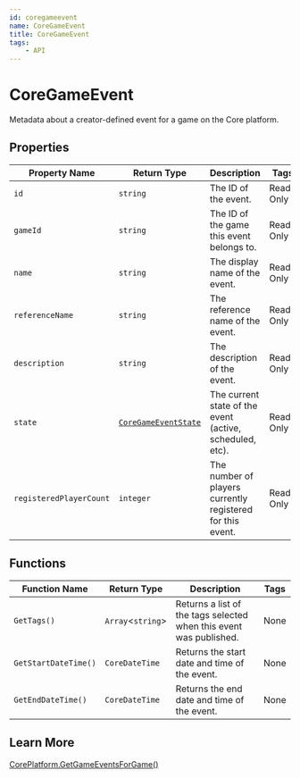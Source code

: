 ```yaml
---
id: coregameevent
name: CoreGameEvent
title: CoreGameEvent
tags:
    - API
---
```


# CoreGameEvent

Metadata about a creator-defined event for a game on the Core platform.

## Properties

| Property Name | Return Type | Description | Tags |
| -------- | ----------- | ----------- | ---- |
| `id` | `string` | The ID of the event. | Read-Only |
| `gameId` | `string` | The ID of the game this event belongs to. | Read-Only |
| `name` | `string` | The display name of the event. | Read-Only |
| `referenceName` | `string` | The reference name of the event. | Read-Only |
| `description` | `string` | The description of the event. | Read-Only |
| `state` | [`CoreGameEventState`](enums.md#coregameeventstate) | The current state of the event (active, scheduled, etc). | Read-Only |
| `registeredPlayerCount` | `integer` | The number of players currently registered for this event. | Read-Only |

## Functions

| Function Name | Return Type | Description | Tags |
| -------- | ----------- | ----------- | ---- |
| `GetTags()` | `Array`<`string`> | Returns a list of the tags selected when this event was published. | None |
| `GetStartDateTime()` | `CoreDateTime` | Returns the start date and time of the event. | None |
| `GetEndDateTime()` | `CoreDateTime` | Returns the end date and time of the event. | None |

## Learn More

[CorePlatform.GetGameEventsForGame()](coreplatform.md)
